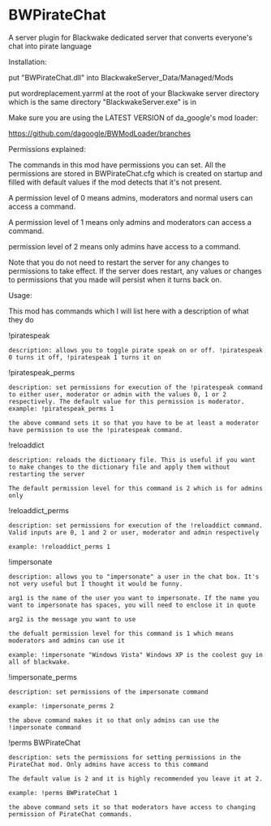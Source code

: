 # BWPirateChat
A server plugin for Blackwake dedicated server that converts everyone's chat into pirate language

Installation:

put "BWPirateChat.dll" into BlackwakeServer_Data/Managed/Mods

put wordreplacement.yarrml at the root of your Blackwake server directory which is the same directory "BlackwakeServer.exe" is in

Make sure you are using the LATEST VERSION of da_google's mod loader:

https://github.com/dagoogle/BWModLoader/branches


Permissions explained:

The commands in this mod have permissions you can set. All the permissions are stored in BWPirateChat.cfg which is created on startup and filled with default values if the mod detects that it's not present.

A permission level of 0 means admins, moderators and normal users can access a command.

A permission level of 1 means only admins and moderators can access a command.

permission level of 2 means only admins have access to a command.

Note that you do not need to restart the server for any changes to permissions to take effect. If the server does restart, any values or changes to permissions that you made will persist when it turns back on.


Usage:

This mod has commands which I will list here with a description of what they do


!piratespeak <arg1>

	description: allows you to toggle pirate speak on or off. !piratespeak 0 turns it off, !piratespeak 1 turns it on


!piratespeak_perms <arg1>

	description: set permissions for execution of the !piratespeak command to either user, moderator or admin with the values 0, 1 or 2 respectively. The default value for this permission is moderator.
    example: !piratespeak_perms 1

	the above command sets it so that you have to be at least a moderator have permission to use the !piratespeak command.


!reloaddict

	description: reloads the dictionary file. This is useful if you want to make changes to the dictionary file and apply them without restarting the server

	The default permission level for this command is 2 which is for admins only


!reloaddict_perms <arg1>

	description: set permissions for execution of the !reloaddict command. Valid inputs are 0, 1 and 2 or user, moderator and admin respectively

	example: !reloaddict_perms 1


!impersonate <arg1> <arg2>

	description: allows you to "impersonate" a user in the chat box. It's not very useful but I thought it would be funny.

	arg1 is the name of the user you want to impersonate. If the name you want to impersonate has spaces, you will need to enclose it in quote

	arg2 is the message you want to use

	the defualt permission level for this command is 1 which means moderators and admins can use it

	example: !impersonate "Windows Vista" Windows XP is the coolest guy in all of blackwake.


!impersonate_perms <arg1>

	description: set permissions of the impersonate command

	example: !impersonate_perms 2

	the above command makes it so that only admins can use the !impersonate command


!perms BWPirateChat <arg1>

	description: sets the permissions for setting permissions in the PirateChat mod. Only admins have access to this command

	The default value is 2 and it is highly recommended you leave it at 2.

	example: !perms BWPirateChat 1
	
	the above command sets it so that moderators have access to changing permission of PirateChat commands. 